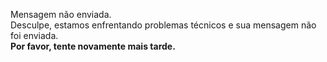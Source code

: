 <!-- modal contact us error -->
<div id="modal-contact-us-error" class="d-none myModal-content">
  <p class="text-center text-danger mt-3">
    Mensagem não enviada.
    <br>
    Desculpe, estamos enfrentando problemas técnicos e sua mensagem não foi enviada.
    <br>
    <strong>
      Por favor, tente novamente mais tarde.
    </strong>
  </p>
</div> <!-- end modal contact us error -->